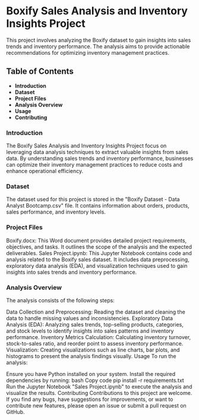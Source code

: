 # Boxify Sales Analysis and Inventory Insights Project
This project involves analyzing the Boxify dataset to gain insights into sales trends and inventory performance. The analysis aims to provide actionable recommendations for optimizing inventory management practices.

## Table of Contents

- **Introduction**
- **Dataset**
- **Project Files**
- **Analysis Overview**
- **Usage**
- **Contributing**


### Introduction
The Boxify Sales Analysis and Inventory Insights Project focus on leveraging data analysis techniques to extract valuable insights from sales data. By understanding sales trends and inventory performance, businesses can optimize their inventory management practices to reduce costs and enhance operational efficiency.

### Dataset
The dataset used for this project is stored in the "Boxify Dataset - Data Analyst Bootcamp.csv" file. It contains information about orders, products, sales performance, and inventory levels.

### Project Files
Boxify.docx: This Word document provides detailed project requirements, objectives, and tasks. It outlines the scope of the analysis and the expected deliverables.
Sales Project.ipynb: This Jupyter Notebook contains code and analysis related to the Boxify sales dataset. It includes data preprocessing, exploratory data analysis (EDA), and visualization techniques used to gain insights into sales trends and inventory performance.

### Analysis Overview
The analysis consists of the following steps:

Data Collection and Preprocessing: Reading the dataset and cleaning the data to handle missing values and inconsistencies.
Exploratory Data Analysis (EDA): Analyzing sales trends, top-selling products, categories, and stock levels to identify insights into sales patterns and inventory performance.
Inventory Metrics Calculation: Calculating inventory turnover, stock-to-sales ratio, and reorder point to assess inventory performance.
Visualization: Creating visualizations such as line charts, bar plots, and histograms to present the analysis findings visually.
Usage
To run the analysis:

Ensure you have Python installed on your system.
Install the required dependencies by running:
bash
Copy code
pip install -r requirements.txt
Run the Jupyter Notebook "Sales Project.ipynb" to execute the analysis and visualize the results.
Contributing
Contributions to this project are welcome. If you find any bugs, have suggestions for improvements, or want to contribute new features, please open an issue or submit a pull request on GitHub.

